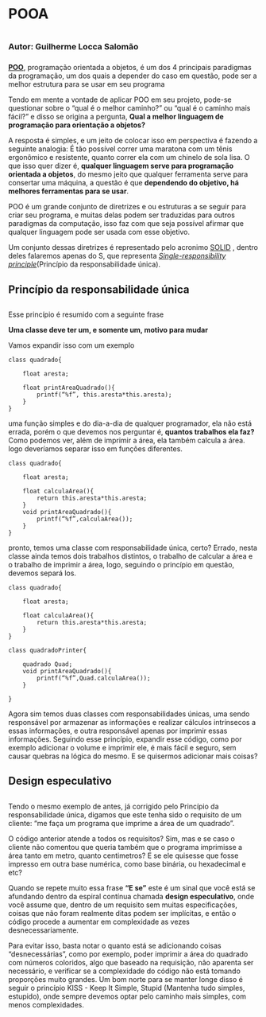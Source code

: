 # POOA <h1>
### Autor: Guilherme Locca Salomão <h3>


[**POO**](https://pt.wikipedia.org/wiki/Orienta%C3%A7%C3%A3o_a_objetos), programação orientada a objetos, é um dos 4 principais paradigmas da programação, um dos quais a depender do caso em questão, pode ser a melhor estrutura para se usar em seu programa

Tendo em mente a vontade de aplicar POO em seu projeto, pode-se questionar sobre o “qual é o melhor caminho?” ou “qual é o caminho mais fácil?” e disso se origina a pergunta, **Qual a melhor linguagem de programação para orientação a objetos?**

A resposta é simples, e um jeito de colocar isso em perspectiva é fazendo a seguinte analogia:
É tão possível correr uma maratona com um tênis ergonômico e resistente, quanto correr ela com um chinelo de sola lisa.
O que isso quer dizer é, **qualquer linguagem serve para programação orientada a objetos**, do mesmo jeito que qualquer ferramenta serve para consertar uma máquina, a questão é que **dependendo do objetivo, há melhores ferramentas para se usar**.

POO é um grande conjunto de diretrizes e ou estruturas a se seguir para criar seu programa, e muitas delas podem ser traduzidas para outros paradigmas da computação, isso faz com que seja possível afirmar que qualquer linguagem pode ser usada com esse objetivo.

Um conjunto dessas diretrizes é representado pelo acronimo [SOLID](https://pt.wikipedia.org/wiki/SOLID) , dentro deles falaremos apenas do S, que representa [_Single-responsibility principle_](https://en.wikipedia.org/wiki/Single-responsibility_principle)(Princípio da responsabilidade única).

## Princípio da responsabilidade única <h2>

Esse princípio é resumido com a seguinte frase

**Uma classe deve ter um, e somente um, motivo para mudar**

Vamos expandir isso com um exemplo
~~~
class quadrado{

	float aresta;
	
    float printAreaQuadrado(){
        printf(“%f”, this.aresta*this.aresta);
    }
}
~~~

uma função simples e do dia-a-dia de qualquer programador, ela não está errada, porém o que devemos nos perguntar é, **quantos trabalhos ela faz?** 
Como podemos ver, além de imprimir a área, ela também calcula a área. logo deveríamos separar isso em funções diferentes.


~~~
class quadrado{

	float aresta;
	
	float calculaArea(){
		return this.aresta*this.aresta;
	}
    void printAreaQuadrado(){
        printf(“%f”,calculaArea());
    }
}
~~~

pronto, temos uma classe com responsabilidade única, certo? Errado, nesta classe ainda temos dois trabalhos distintos, o trabalho de calcular a área e o trabalho de imprimir a área, logo, seguindo o princípio em questão, devemos separá los.
~~~
class quadrado{

	float aresta;
	
	float calculaArea(){
		return this.aresta*this.aresta;
	}
}

class quadradoPrinter{

    quadrado Quad;
    void printAreaQuadrado(){
        printf(“%f”,Quad.calculaArea());
    }

}
~~~
Agora sim temos duas classes com responsabilidades únicas, uma sendo responsável por armazenar as informações e realizar cálculos intrínsecos a essas informações, e outra responsável apenas por imprimir essas informações. Seguindo esse princípio, expandir esse código, como por exemplo adicionar o volume e imprimir ele, é mais fácil e seguro, sem causar quebras na lógica do mesmo. E se quisermos adicionar mais coisas?


## Design especulativo <h2>


Tendo o mesmo exemplo de antes, já corrigido pelo Princípio da responsabilidade única, digamos que este tenha sido o requisito de um cliente: “me faça um programa que imprime a área de um quadrado”.

O código anterior atende a todos os requisitos? Sim, mas e se caso o cliente não comentou que queria também que o programa imprimisse a área tanto em metro, quanto centimetros? E se ele quisesse que fosse impresso em outra base numérica, como base binária, ou hexadecimal e etc?

Quando se repete muito essa frase **“E se”** este é um sinal que você está se afundando dentro da espiral contínua chamada **design especulativo**, onde você assume que, dentro de um requisito sem muitas especificações, coisas que não foram realmente ditas podem ser implícitas, e então o código procede a aumentar em complexidade as vezes desnecessariamente.

Para evitar isso, basta notar o quanto está se adicionando coisas “desnecessárias”, como por exemplo, poder imprimir a área do quadrado com números coloridos, algo que baseado na requisição, não aparenta ser necessário, e verificar se a complexidade do código não está tomando proporções muito grandes. Um bom norte para se manter longe disso é seguir o princípio KISS - Keep It Simple, Stupid (Mantenha tudo simples, estupido), onde sempre devemos optar pelo caminho mais simples, com menos complexidades.


